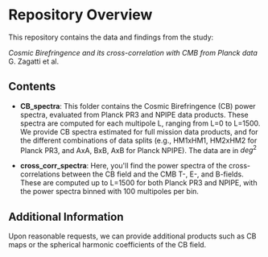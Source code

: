 
# Repository Overview

This repository contains the data and findings from the study:

*Cosmic Birefringence and its cross-correlation with CMB from Planck data*  
G. Zagatti et al.

## Contents

- **CB_spectra**: This folder contains the Cosmic Birefringence (CB) power spectra, evaluated from Planck PR3 and NPIPE data products. These spectra are computed for each multipole L, ranging from L=0 to L=1500. We provide CB spectra estimated for full mission data products, and for the different combinations of data splits (e.g., HM1xHM1, HM2xHM2 for Planck PR3, and AxA, BxB, AxB for Planck NPIPE). The data are in $deg^2$

- **cross_corr_spectra**: Here, you'll find the power spectra of the cross-correlations between the CB field and the CMB T-, E-, and B-fields. These are computed up to L=1500 for both Planck PR3 and NPIPE, with the power spectra binned with 100 multipoles per bin.

## Additional Information

Upon reasonable requests, we can provide additional products such as CB maps or the spherical harmonic coefficients of the CB field.
